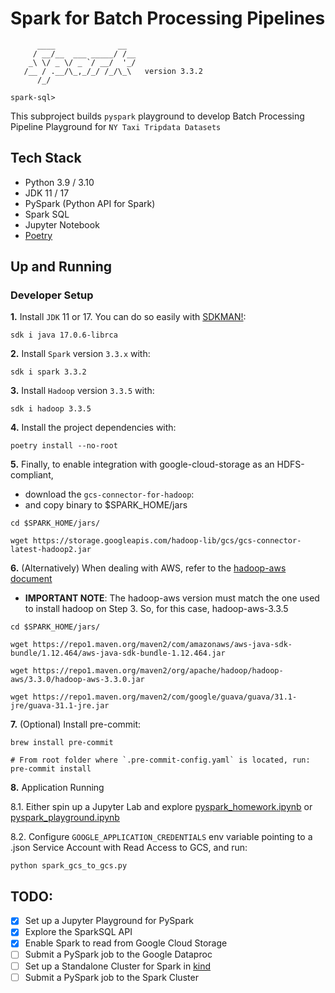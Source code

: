 # Spark for Batch Processing Pipelines

```
      ____              __
     / __/__  ___ _____/ /__
    _\ \/ _ \/ _ `/ __/  '_/
   /__ / .__/\_,_/_/ /_/\_\   version 3.3.2
      /_/

spark-sql>
```

This subproject builds `pyspark` playground to develop Batch Processing Pipeline Playground for `NY Taxi Tripdata Datasets`

## Tech Stack
- Python 3.9 / 3.10
- JDK 11 / 17
- PySpark (Python API for Spark)
- Spark SQL
- Jupyter Notebook
- [Poetry](https://python-poetry.org/docs/)

## Up and Running

### Developer Setup

**1.** Install `JDK` 11 or 17. You can do so easily with [SDKMAN!](https://sdkman.io/):

```shell
sdk i java 17.0.6-librca
```

**2.** Install `Spark` version `3.3.x` with:

```shell
sdk i spark 3.3.2
```

**3.** Install `Hadoop` version `3.3.5` with:
```shell
sdk i hadoop 3.3.5
```

**4.** Install the project dependencies with:
```shell
poetry install --no-root
```

**5.** Finally, to enable integration with google-cloud-storage as an HDFS-compliant,
- download the `gcs-connector-for-hadoop`:
- and copy binary to $SPARK_HOME/jars

```shell
cd $SPARK_HOME/jars/

wget https://storage.googleapis.com/hadoop-lib/gcs/gcs-connector-latest-hadoop2.jar
```

**6.** (Alternatively) When dealing with AWS, refer to the [hadoop-aws document](https://hadoop.apache.org/docs/stable/hadoop-aws/tools/hadoop-aws/index.html)

- **IMPORTANT NOTE**: The hadoop-aws version must match the one used to install hadoop on Step 3. So, for this case, hadoop-aws-3.3.5

```shell
cd $SPARK_HOME/jars/

wget https://repo1.maven.org/maven2/com/amazonaws/aws-java-sdk-bundle/1.12.464/aws-java-sdk-bundle-1.12.464.jar

wget https://repo1.maven.org/maven2/org/apache/hadoop/hadoop-aws/3.3.0/hadoop-aws-3.3.0.jar

wget https://repo1.maven.org/maven2/com/google/guava/guava/31.1-jre/guava-31.1-jre.jar
```

**7.** (Optional) Install pre-commit:
```shell
brew install pre-commit

# From root folder where `.pre-commit-config.yaml` is located, run:
pre-commit install
```

**8.** Application Running

8.1. Either spin up a Jupyter Lab and explore [pyspark_homework.ipynb](https://github.com/iobruno/data-engineering-zoomcamp/blob/master/week5/pyspark/pyspark_homework.ipynb)
or [pyspark_playground.ipynb](https://github.com/iobruno/data-engineering-zoomcamp/blob/master/week5/pyspark/pyspark_playground.ipynb)

8.2. Configure `GOOGLE_APPLICATION_CREDENTIALS` env variable pointing to a .json
Service Account with Read Access to GCS, and run:

```shell
python spark_gcs_to_gcs.py
```

## TODO:
- [X] Set up a Jupyter Playground for PySpark
- [X] Explore the SparkSQL API
- [X] Enable Spark to read from Google Cloud Storage
- [ ] Submit a PySpark job to the Google Dataproc
- [ ] Set up a Standalone Cluster for Spark in [kind](https://kind.sigs.k8s.io/)
- [ ] Submit a PySpark job to the Spark Cluster